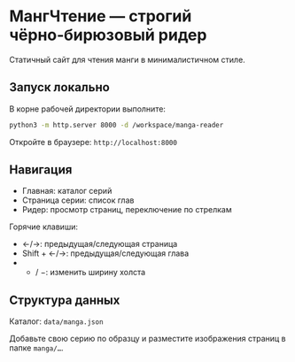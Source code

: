# МангЧтение — строгий чёрно‑бирюзовый ридер

Статичный сайт для чтения манги в минималистичном стиле.

## Запуск локально

В корне рабочей директории выполните:

```bash
python3 -m http.server 8000 -d /workspace/manga-reader
```

Откройте в браузере: `http://localhost:8000`

## Навигация
- Главная: каталог серий
- Страница серии: список глав
- Ридер: просмотр страниц, переключение по стрелкам

Горячие клавиши:
- ←/→: предыдущая/следующая страница
- Shift + ←/→: предыдущая/следующая глава
- + / −: изменить ширину холста

## Структура данных
Каталог: `data/manga.json`

Добавьте свою серию по образцу и разместите изображения страниц в папке `manga/…`.